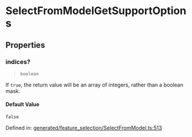 # SelectFromModelGetSupportOptions

## Properties

### indices?

> `boolean`

If `true`, the return value will be an array of integers, rather than a boolean mask.

#### Default Value

`false`

Defined in:  [generated/feature\_selection/SelectFromModel.ts:513](https://github.com/transitive-bullshit/scikit-learn-ts/blob/122b3c0/packages/sklearn/src/generated/feature_selection/SelectFromModel.ts#L513)
